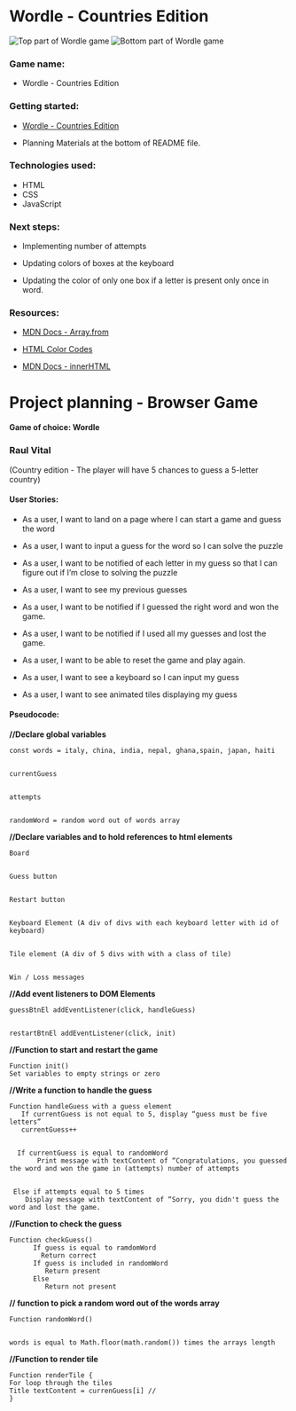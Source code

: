 # Wordle - Countries Edition
![Top part of Wordle game](https://i.imgur.com/ytKYlG6.png)
![Bottom part of Wordle game](https://i.imgur.com/5dHKYYe.png)

### Game name: 
* Wordle - Countries Edition

### Getting started:

* [Wordle - Countries Edition](https://raul-vital.github.io/wordle-game/)

* Planning Materials at the bottom of README file. 

### Technologies used: 

* HTML
* CSS 
* JavaScript

### Next steps: 
* Implementing number of attempts

* Updating colors of boxes at the keyboard

* Updating the color of only one box if a letter is present only once in word. 

### Resources: 
* [MDN Docs - Array.from](https://developer.mozilla.org/en-US/docs/Web/JavaScript/Reference/Global_Objects/Array/from)

* [HTML Color Codes](https://htmlcolorcodes.com/)

* [MDN Docs - innerHTML](https://developer.mozilla.org/en-US/docs/Web/API/Element/innerHTML)





# Project planning - Browser Game
#### Game of choice: Wordle
### Raul Vital


(Country edition - The player will have 5 chances to guess a 5-letter country)


#### User Stories:
* As a user, I want to land on a page where I can start a game and guess the word


* As a user, I want to input a guess for the word so I can solve the puzzle


* As a user, I want to be notified of each letter in my guess so that I can figure out if I’m close to solving the puzzle


* As a user, I want to see my previous guesses


* As a user, I want to be notified if I guessed the right word and won the game.


* As a user, I want to be notified if I used all my guesses and lost the game.


* As a user, I want to be able to reset the game and play again.


* As a user, I want to see a keyboard so I can input my guess


* As a user, I want to see animated tiles displaying my guess 


#### Pseudocode:


__//Declare global variables__
```
const words = italy, china, india, nepal, ghana,spain, japan, haiti


currentGuess


attempts


randomWord = random word out of words array
```


__//Declare variables and to hold references to html elements__
```
Board


Guess button


Restart button


Keyboard Element (A div of divs with each keyboard letter with id of keyboard)


Tile element (A div of 5 divs with with a class of tile)


Win / Loss messages
```
__//Add event listeners to DOM Elements__
```
guessBtnEl addEventListener(click, handleGuess)


restartBtnEl addEventListener(click, init)

```


__//Function to start and restart the game__
```
Function init()
Set variables to empty strings or zero
```

__//Write a function to handle the guess__
```
Function handleGuess with a guess element
   If currentGuess is not equal to 5, display “guess must be five letters”
   currentGuess++


  If currentGuess is equal to randomWord
       Print message with textContent of “Congratulations, you guessed the word and won the game in (attempts) number of attempts


 Else if attempts equal to 5 times
    Display message with textContent of “Sorry, you didn't guess the word and lost the game.
```




__//Function to check the guess__
```
Function checkGuess()
      If guess is equal to ramdomWord
        Return correct
      If guess is included in randomWord
         Return present
      Else
         Return not present
```


__// function to pick a random word out of the words array__
```
Function randomWord()


words is equal to Math.floor(math.random()) times the arrays length
```


__//Function to render tile__
```
Function renderTile {
For loop through the tiles 
Title textContent = currenGuess[i] //
} 
```

